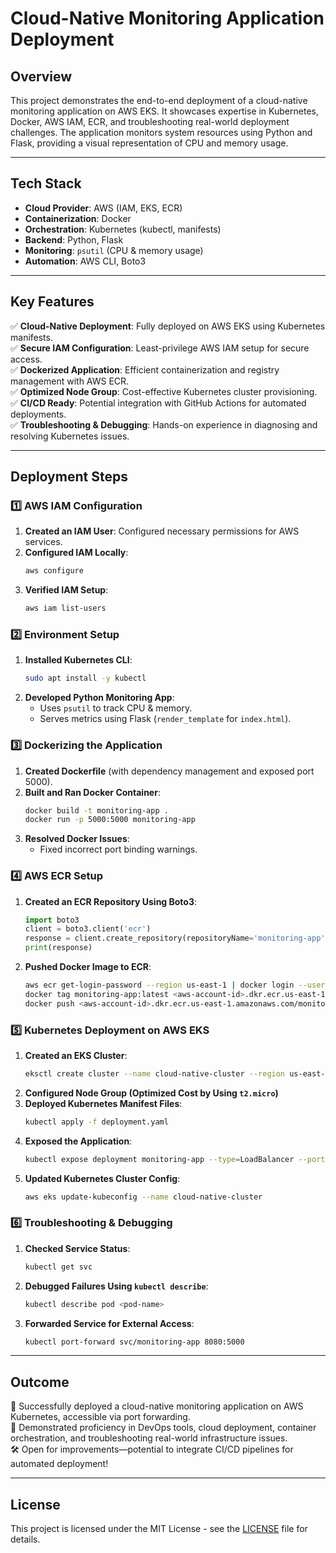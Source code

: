 # Cloud-Native Monitoring Application Deployment

## Overview
This project demonstrates the end-to-end deployment of a cloud-native monitoring application on AWS EKS. It showcases expertise in Kubernetes, Docker, AWS IAM, ECR, and troubleshooting real-world deployment challenges. The application monitors system resources using Python and Flask, providing a visual representation of CPU and memory usage.

---

## Tech Stack
- **Cloud Provider**: AWS (IAM, EKS, ECR)
- **Containerization**: Docker
- **Orchestration**: Kubernetes (kubectl, manifests)
- **Backend**: Python, Flask
- **Monitoring**: `psutil` (CPU & memory usage)
- **Automation**: AWS CLI, Boto3

---

## Key Features
✅ **Cloud-Native Deployment**: Fully deployed on AWS EKS using Kubernetes manifests.  
✅ **Secure IAM Configuration**: Least-privilege AWS IAM setup for secure access.  
✅ **Dockerized Application**: Efficient containerization and registry management with AWS ECR.  
✅ **Optimized Node Group**: Cost-effective Kubernetes cluster provisioning.  
✅ **CI/CD Ready**: Potential integration with GitHub Actions for automated deployments.  
✅ **Troubleshooting & Debugging**: Hands-on experience in diagnosing and resolving Kubernetes issues.  

---

## Deployment Steps

### 1️⃣ AWS IAM Configuration
1. **Created an IAM User**: Configured necessary permissions for AWS services.
2. **Configured IAM Locally**:
   ```sh
   aws configure
   ```
3. **Verified IAM Setup**:
   ```sh
   aws iam list-users
   ```

### 2️⃣ Environment Setup
1. **Installed Kubernetes CLI**:
   ```sh
   sudo apt install -y kubectl
   ```
2. **Developed Python Monitoring App**:
   - Uses `psutil` to track CPU & memory.
   - Serves metrics using Flask (`render_template` for `index.html`).

### 3️⃣ Dockerizing the Application
1. **Created Dockerfile** (with dependency management and exposed port 5000).
2. **Built and Ran Docker Container**:
   ```sh
   docker build -t monitoring-app .
   docker run -p 5000:5000 monitoring-app
   ```
3. **Resolved Docker Issues**:
   - Fixed incorrect port binding warnings.

### 4️⃣ AWS ECR Setup
1. **Created an ECR Repository Using Boto3**:
   ```python
   import boto3
   client = boto3.client('ecr')
   response = client.create_repository(repositoryName='monitoring-app')
   print(response)
   ```
2. **Pushed Docker Image to ECR**:
   ```sh
   aws ecr get-login-password --region us-east-1 | docker login --username AWS --password-stdin <aws-account-id>.dkr.ecr.us-east-1.amazonaws.com
   docker tag monitoring-app:latest <aws-account-id>.dkr.ecr.us-east-1.amazonaws.com/monitoring-app:latest
   docker push <aws-account-id>.dkr.ecr.us-east-1.amazonaws.com/monitoring-app:latest
   ```

### 5️⃣ Kubernetes Deployment on AWS EKS
1. **Created an EKS Cluster**:
   ```sh
   eksctl create cluster --name cloud-native-cluster --region us-east-1
   ```
2. **Configured Node Group (Optimized Cost by Using `t2.micro`)**
3. **Deployed Kubernetes Manifest Files**:
   ```sh
   kubectl apply -f deployment.yaml
   ```
4. **Exposed the Application**:
   ```sh
   kubectl expose deployment monitoring-app --type=LoadBalancer --port=80 --target-port=5000
   ```
5. **Updated Kubernetes Cluster Config**:
   ```sh
   aws eks update-kubeconfig --name cloud-native-cluster
   ```

### 6️⃣ Troubleshooting & Debugging
1. **Checked Service Status**:
   ```sh
   kubectl get svc
   ```
2. **Debugged Failures Using `kubectl describe`**:
   ```sh
   kubectl describe pod <pod-name>
   ```
3. **Forwarded Service for External Access**:
   ```sh
   kubectl port-forward svc/monitoring-app 8080:5000
   ```

---

## Outcome
🚀 Successfully deployed a cloud-native monitoring application on AWS Kubernetes, accessible via port forwarding.  
📌 Demonstrated proficiency in DevOps tools, cloud deployment, container orchestration, and troubleshooting real-world infrastructure issues.  
🛠️ Open for improvements—potential to integrate CI/CD pipelines for automated deployment!

---

## License
This project is licensed under the MIT License - see the [LICENSE](LICENSE.txt) file for details.
